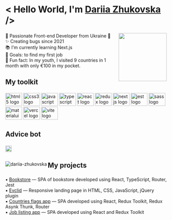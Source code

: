 <h1 align="left"> < Hello World, I'm <a  href="https://www.linkedin.com/in/dariia-zhukovska/" target="_blank">Dariia Zhukovska</a> /></h1>

###

<img align="right" height="150" src="https://i.pinimg.com/originals/e7/26/c7/e726c74ac081eed50feee1433d12c998.gif"  />
  
###

<p align="left">💙 Passionate Front-end Developer from Ukraine 💛<br>✨ Creating bugs since 2021<br>📚 I'm currently learning Next.js<br>🎯 Goals: to find my first job <br>🎲 Fun fact:  In my youth, I visited 9 countries in 1 month with only €100 in my pocket.</p>




###

<h2 align="left">My toolkit</h2>

###

<div align="left">
  <img src="https://cdn.jsdelivr.net/gh/devicons/devicon/icons/html5/html5-original.svg" height="40" width="52" alt="html5 logo"  />
  <img src="https://cdn.jsdelivr.net/gh/devicons/devicon/icons/css3/css3-original.svg" height="40" width="52" alt="css3 logo"  />
  <img src="https://cdn.jsdelivr.net/gh/devicons/devicon/icons/javascript/javascript-original.svg" height="40" width="52" alt="javascript logo"  />
  <img src="https://cdn.jsdelivr.net/gh/devicons/devicon/icons/typescript/typescript-original.svg" height="40" width="52" alt="typescript logo"  />
  <img src="https://cdn.jsdelivr.net/gh/devicons/devicon/icons/react/react-original.svg" height="40" width="52" alt="react logo"  />
  <img src="https://cdn.jsdelivr.net/gh/devicons/devicon/icons/redux/redux-original.svg" height="40" width="52" alt="redux logo"  />
  <img src="https://cdn.jsdelivr.net/gh/devicons/devicon/icons/nextjs/nextjs-original.svg" height="40" width="52" alt="nextjs logo"  />
  <img src="https://cdn.jsdelivr.net/gh/devicons/devicon/icons/jest/jest-plain.svg" height="40" width="52" alt="jest logo"  />
  <img src="https://cdn.jsdelivr.net/gh/devicons/devicon/icons/sass/sass-original.svg" height="40" width="52" alt="sass logo"  />
  <img src="https://cdn.jsdelivr.net/gh/devicons/devicon/icons/materialui/materialui-original.svg" height="40" width="52" alt="materialui logo"  />
  <img src="https://cdn.simpleicons.org/vercel/000000" height="40" width="52" alt="vercel logo"  />
  <img src="https://skillicons.dev/icons?i=vite" height="40" width="52" alt="vite logo"  />
</div>

###

<h2 align="left">Advice bot</h2>

###

<div align="left">
  <img height="20" src="https://cloudcauldron.io/advice/test.php?"  />
</div>

###

<h2 align="left"></h2>

###

<div align="left">
   <img align="left" src="https://github-readme-stats.vercel.app/api/top-langs?username=dariia-zhukovska&show_icons=true&theme=cobalt&title_color=050505&text_color=000000&bg_color=f5f5f5&locale=en&layout=compact" alt="dariia-zhukovska" />
</div>

###

<h2 align="left">My projects</h2>

###

<p align="left">
  ▪️  <a href="https://dariia-zhukovska.github.io/prometheus-x-course-task/" target="_blank">Bookstore</a> — SPA of bookstore developed using React, TypeScript, Router,      Jest <br> 
  ▪️ <a href="https://dariia-zhukovska.github.io/Evclid/" target="_blank">Evclid</a> — Responsive landing page in HTML, CSS, JavaScript, jQuery plugin  <br> 
  ▪️ <a href="https://countries-flags-app-rtk.vercel.app/" target="_blank">Countries flags app</a> — SPA developed using React, Redux Toolkit, Redux Asynk Thunk, Router  <br> 
   ▪️ <a href="https://redux-job-listing-app.vercel.app/" target="_blank">Job listing app</a> — SPA developed using React and Redux Toolkit  <br> 
 </p>

###









